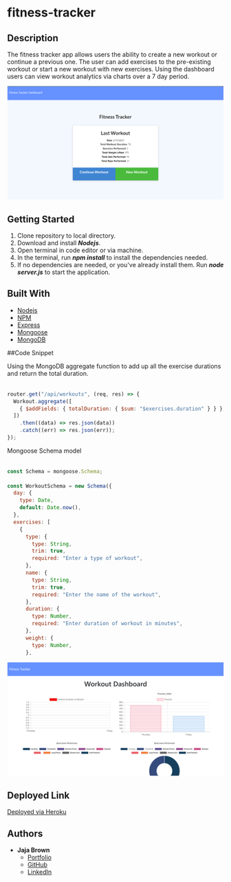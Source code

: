 # fitness-tracker

## Description

The fitness tracker app allows users the ability to create a new workout or continue a previous one. The user can add exercises to the pre-existing workout or start a new workout with new exercises. Using the dashboard users can view workout analytics via charts over a 7 day period.

![Image_1](/images/fit-track-home.png)

## Getting Started

1. Clone repository to local directory.
2. Download and install **_Nodejs_**.
3. Open terminal in code editor or via machine.
4. In the terminal, run **_npm install_** to install the dependencies needed.
5. If no dependencies are needed, or you've already install them. Run **_node server.js_** to start the application.

## Built With

- [Nodejs](https://nodejs.org/)
- [NPM](https://www.npmjs.com/)
- [Express](https://expressjs.com/)
- [Mongoose](https://mongoosejs.com/)
- [MongoDB](https://www.mongodb.com/3)

##Code Snippet

Using the MongoDB aggregate function to add up all the exercise durations and return the total duration.

```javaScript

router.get("/api/workouts", (req, res) => {
  Workout.aggregate([
    { $addFields: { totalDuration: { $sum: "$exercises.duration" } } },
  ])
    .then((data) => res.json(data))
    .catch((err) => res.json(err));
});

```

Mongoose Schema model

```javaScript

const Schema = mongoose.Schema;

const WorkoutSchema = new Schema({
  day: {
    type: Date,
    default: Date.now(),
  },
  exercises: [
    {
      type: {
        type: String,
        trim: true,
        required: "Enter a type of workout",
      },
      name: {
        type: String,
        trim: true,
        required: "Enter the name of the workout",
      },
      duration: {
        type: Number,
        required: "Enter duration of workout in minutes",
      },
      weight: {
        type: Number,
      },

```

![Image_2](/images/fit-track-dash.png)

## Deployed Link

[Deployed via Heroku](https://nameless-harbor-99466.herokuapp.com/)

## Authors

- **Jaja Brown**
  - [Portfolio](https://jbrown827.github.io/portfolio/)
  - [GitHub](https://github.com/jbrown827)
  - [LinkedIn](https://www.linkedin.com/in/jaja-brown-a42261201)
